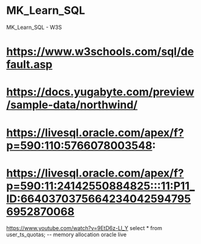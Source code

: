 # MK_Learn_SQL
MK_Learn_SQL - W3S

# https://www.w3schools.com/sql/default.asp

# https://docs.yugabyte.com/preview/sample-data/northwind/
# https://livesql.oracle.com/apex/f?p=590:110:5766078003548:
# https://livesql.oracle.com/apex/f?p=590:11:24142550884825:::11:P11_ID:66403703756642340425947956952870068

https://www.youtube.com/watch?v=9EtD6z-Ll_Y
select * from user_ts_quotas;  -- memory allocation oracle live
